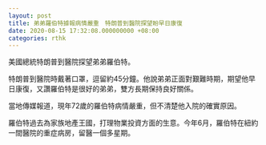 ```yaml
---
layout: post
title: 弟弟羅伯特據報病情嚴重　特朗普到醫院探望盼早日康復
date: 2020-08-15 17:32:08.000000000 +08:00
categories: rthk
---
```


美國總統特朗普到醫院探望弟弟羅伯特。

特朗普到醫院時戴著口罩，逗留約45分鐘。他說弟弟正面對艱難時期，期望他早日康復，又讚羅伯特是很好的弟弟，雙方長期保持良好關係。

當地傳媒報道，現年72歲的羅伯特病情嚴重，但不清楚他入院的確實原因。

羅伯特過去為家族地產王國，打理物業投資方面的生意。今年6月，羅伯特在紐約一間醫院的重症病房，留醫一個多星期。

